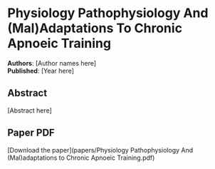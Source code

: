# Physiology Pathophysiology And (Mal)Adaptations To Chronic Apnoeic Training

**Authors**: [Author names here]  
**Published**: [Year here]

## Abstract

[Abstract here]

## Paper PDF

[Download the paper](papers/Physiology Pathophysiology And (Mal)adaptations to Chronic Apnoeic Training.pdf)
